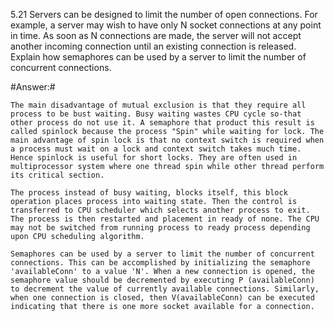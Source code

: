5.21 Servers can be designed to limit the number of open connections. For
example, a server may wish to have only N socket connections at any
point in time. As soon as N connections are made, the server will
not accept another incoming connection until an existing connection
is released. Explain how semaphores can be used by a server to limit the
number of concurrent connections.

#Answer:#

`The main disadvantage of mutual exclusion is that they require all process to be bust waiting. Busy waiting wastes CPU cycle so-that other process do not use it. A semaphore that product this result is called spinlock because the process "Spin" while waiting for lock. The main advantage of spin lock is that no context switch is required when a process must wait on a lock and context switch takes much time. Hence spinlock is useful for short locks. They are often used in multiprocessor system where one thread spin while other thread perform its critical section.`

`The process instead of busy waiting, blocks itself, this block operation places process into waiting state. Then the control is transferred to CPU scheduler which selects another process to exit. The process is then restarted and placement in ready of none. The CPU may not be switched from running process to ready process depending upon CPU scheduling algorithm.`

`Semaphores can be used by a server to limit the number of concurrent connections. This can be accomplished by initializing the semaphore 'availableConn' to a value 'N'. When a new connection is opened, the semaphore value should be decremented by executing P (availableConn) to decrement the value of currently available connections.
Similarly, when one connection is closed, then V(availableConn) can be executed indicating that there is one more socket available for a connection.`
